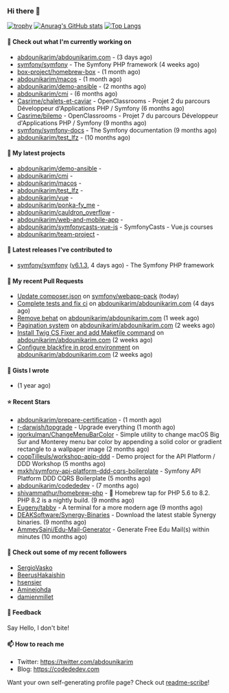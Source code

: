 ### Hi there 👋

[![trophy](https://github-profile-trophy.vercel.app/?username=abdounikarim&theme=onestar&row=1&column=7&no-frame=true&margin-w=13)](https://github.com/ryo-ma/github-profile-trophy)
[![Anurag's GitHub stats](https://github-readme-stats.vercel.app/api?username=abdounikarim&show_icons=true&theme=dark&count_private=true&hide_border=true)](https://github.com/anuraghazra/github-readme-stats)
[![Top Langs](https://github-readme-stats.vercel.app/api/top-langs/?username=abdounikarim&langs_count=8&layout=compact&theme=dark&hide_border=true)](https://github.com/anuraghazra/github-readme-stats)

#### 👷 Check out what I'm currently working on

- [abdounikarim/abdounikarim.com](https://github.com/abdounikarim/abdounikarim.com) -  (3 days ago)
- [symfony/symfony](https://github.com/symfony/symfony) - The Symfony PHP framework (4 weeks ago)
- [box-project/homebrew-box](https://github.com/box-project/homebrew-box) -  (1 month ago)
- [abdounikarim/macos](https://github.com/abdounikarim/macos) -  (1 month ago)
- [abdounikarim/demo-ansible](https://github.com/abdounikarim/demo-ansible) -  (2 months ago)
- [abdounikarim/cmi](https://github.com/abdounikarim/cmi) -  (6 months ago)
- [Casrime/chalets-et-caviar](https://github.com/Casrime/chalets-et-caviar) - OpenClassrooms - Projet 2 du parcours Développeur d&#39;Applications PHP / Symfony (6 months ago)
- [Casrime/bilemo](https://github.com/Casrime/bilemo) - OpenClassrooms - Projet 7 du parcours Développeur d&#39;Applications PHP / Symfony (9 months ago)
- [symfony/symfony-docs](https://github.com/symfony/symfony-docs) - The Symfony documentation (9 months ago)
- [abdounikarim/test_lfz](https://github.com/abdounikarim/test_lfz) -  (10 months ago)

#### 🌱 My latest projects

- [abdounikarim/demo-ansible](https://github.com/abdounikarim/demo-ansible) - 
- [abdounikarim/cmi](https://github.com/abdounikarim/cmi) - 
- [abdounikarim/macos](https://github.com/abdounikarim/macos) - 
- [abdounikarim/test_lfz](https://github.com/abdounikarim/test_lfz) - 
- [abdounikarim/vue](https://github.com/abdounikarim/vue) - 
- [abdounikarim/ponka-fy_me](https://github.com/abdounikarim/ponka-fy_me) - 
- [abdounikarim/cauldron_overflow](https://github.com/abdounikarim/cauldron_overflow) - 
- [abdounikarim/web-and-mobile-app](https://github.com/abdounikarim/web-and-mobile-app) - 
- [abdounikarim/symfonycasts-vue-js](https://github.com/abdounikarim/symfonycasts-vue-js) - SymfonyCasts - Vue.js courses
- [abdounikarim/team-project](https://github.com/abdounikarim/team-project) - 

#### 🔭 Latest releases I've contributed to

- [symfony/symfony](https://github.com/symfony/symfony) ([v6.1.3](https://github.com/symfony/symfony/releases/tag/v6.1.3), 4 days ago) - The Symfony PHP framework

#### 🔨 My recent Pull Requests

- [Update composer.json](https://github.com/symfony/webapp-pack/pull/8) on [symfony/webapp-pack](https://github.com/symfony/webapp-pack) (today)
- [Complete tests and fix ci](https://github.com/abdounikarim/abdounikarim.com/pull/150) on [abdounikarim/abdounikarim.com](https://github.com/abdounikarim/abdounikarim.com) (4 days ago)
- [Remove behat](https://github.com/abdounikarim/abdounikarim.com/pull/148) on [abdounikarim/abdounikarim.com](https://github.com/abdounikarim/abdounikarim.com) (1 week ago)
- [Pagination system](https://github.com/abdounikarim/abdounikarim.com/pull/144) on [abdounikarim/abdounikarim.com](https://github.com/abdounikarim/abdounikarim.com) (2 weeks ago)
- [Install Twig CS Fixer and add Makefile command](https://github.com/abdounikarim/abdounikarim.com/pull/143) on [abdounikarim/abdounikarim.com](https://github.com/abdounikarim/abdounikarim.com) (2 weeks ago)
- [Configure blackfire in prod environment](https://github.com/abdounikarim/abdounikarim.com/pull/140) on [abdounikarim/abdounikarim.com](https://github.com/abdounikarim/abdounikarim.com) (2 weeks ago)

#### 📓 Gists I wrote

- [](https://gist.github.com/b237278802559acb0bcf1e2516ba718e) (1 year ago)

#### ⭐ Recent Stars

- [abdounikarim/prepare-certification](https://github.com/abdounikarim/prepare-certification) -  (1 month ago)
- [r-darwish/topgrade](https://github.com/r-darwish/topgrade) - Upgrade everything (1 month ago)
- [igorkulman/ChangeMenuBarColor](https://github.com/igorkulman/ChangeMenuBarColor) - Simple utility to change macOS Big Sur and Monterey menu bar color by appending a solid color or gradient rectangle to a wallpaper image (2 months ago)
- [coopTilleuls/workshop-apip-ddd](https://github.com/coopTilleuls/workshop-apip-ddd) - Demo project for the API Platform / DDD Workshop (5 months ago)
- [mxkh/symfony-api-platform-ddd-cqrs-boilerplate](https://github.com/mxkh/symfony-api-platform-ddd-cqrs-boilerplate) - Symfony API Platform DDD CQRS Boilerplate (5 months ago)
- [abdounikarim/codededev](https://github.com/abdounikarim/codededev) -  (7 months ago)
- [shivammathur/homebrew-php](https://github.com/shivammathur/homebrew-php) - :beer: Homebrew tap for PHP 5.6 to 8.2. PHP 8.2 is a nightly build. (9 months ago)
- [Eugeny/tabby](https://github.com/Eugeny/tabby) - A terminal for a more modern age (9 months ago)
- [DEAKSoftware/Synergy-Binaries](https://github.com/DEAKSoftware/Synergy-Binaries) - Download the latest stable Synergy binaries. (9 months ago)
- [AmmeySaini/Edu-Mail-Generator](https://github.com/AmmeySaini/Edu-Mail-Generator) - Generate Free Edu Mail(s) within minutes (10 months ago)

#### 👯 Check out some of my recent followers

- [SergioVasko](https://github.com/SergioVasko)
- [BeerusHakaishin](https://github.com/BeerusHakaishin)
- [hsensier](https://github.com/hsensier)
- [Aminejohda](https://github.com/Aminejohda)
- [damienmillet](https://github.com/damienmillet)

#### 💬 Feedback

Say Hello, I don't bite!

#### 📫 How to reach me

- Twitter: https://twitter.com/abdounikarim
- Blog: https://codededev.com

Want your own self-generating profile page? Check out [readme-scribe](https://github.com/muesli/readme-scribe)!
